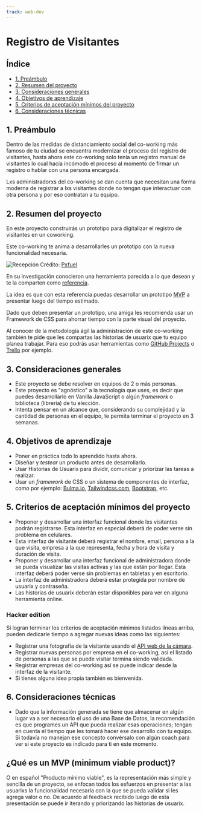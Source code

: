 ```yaml
---
track: web-dev
---
```


# Registro de Visitantes

## Índice

- [1. Preámbulo](#1-preambulo)
- [2. Resumen del proyecto](#2-resumen-del-proyecto)
- [3. Consideraciones generales](#3-consideraciones-generales)
- [4. Objetivos de aprendizaje](#4-objetivos-de-aprendizaje)
- [5. Criterios de aceptación mínimos del proyecto](#5-criterios-de-aceptacion-minimos-del-proyecto)
- [6. Consideraciones técnicas](#6-consideraciones-tecnicas)

## 1. Preámbulo

Dentro de las medidas de distanciamiento social del co-working más famoso de tu
ciudad se encuentra modernizar el proceso del registro de visitantes, hasta ahora
este co-working solo tenía un registro manual de visitantes lo cual hacía incómodo
el proceso al momento de firmar un registro o hablar con una persona encargada.

Lxs administradorxs del co-working se dan cuenta que necesitan una forma moderna
de registrar a lxs visitantes donde no tengan que interactuar con otra persona y
por eso contratan a tu equipo.

## 2. Resumen del proyecto

En este proyecto construirás un prototipo para digitalizar el registro de
visitantes en un coworking.

Este co-working te anima a desarrollarles un prototipo con la nueva funcionalidad
necesaria.

![Recepción](https://user-images.githubusercontent.com/110297/135544479-56a82d7c-a284-4d97-a5da-96c3ef752f89.jpg)
Crédito: [Pxfuel](https://pxfuel.com/)

En su investigación conocieron una herramienta parecida a lo que desean y te la
comparten como [referencia](https://envoy.com/content/office-touchless-sign-in/).

La idea es que con esta referencia puedas desarrollar un prototipo [MVP](#que-es-un-mvp-minimum-viable-product)
a presentar luego del tiempo estimado.

Dado que deben presentar un prototipo, una amiga les recomienda usar un Framework
de CSS para ahorrar tiempo con la parte visual del proyecto.

Al conocer de la metodología ágil la administración de este co-working también
te pide que les compartas las historias de usuarix que tu equipo planea trabajar.
Para eso podrás usar herramientas como [GitHub Projects](https://github.com/features/project-management/)
o [Trello](https://trello.com/) por ejemplo.

## 3. Consideraciones generales

- Este proyecto se debe resolver en equipos de 2 o más personas.
- Este proyecto es "agnóstico" a la tecnología que uses, es decir que puedes
desarrollarlo en Vanilla JavaScript o algún _framework_ o biblioteca (librería)
de tu elección.
- Intenta pensar en un alcance que, considerando su complejidad y la cantidad de
personas en el equipo, te permita terminar el proyecto en 3 semanas.

## 4. Objetivos de aprendizaje

- Poner en práctica todo lo aprendido hasta ahora.
- Diseñar y _testear_ un producto antes de desarrollarlo.
- Usar Historias de Usuarix para dividir, comunicar y priorizar las tareas a
realizar.
- Usar un _framework_ de CSS o un sistema de componentes de interfaz, como por ejemplo:
[Bulma.io](https://bulma.io/), [Tailwindcss.com](https://tailwindcss.com/),
[Bootstrap](https://getbootstrap.com/), etc.

## 5. Criterios de aceptación mínimos del proyecto

- Proponer y desarrollar una interfaz funcional donde lxs visitantes podrán
registrarse. Esta interfaz en especial deberá de poder verse sin problema en
celulares.
- Esta interfaz de visitante deberá registrar el nombre, email, persona a la que
visita, empresa a la que representa, fecha y hora de visita y duración de visita.
- Proponer y desarrollar una interfaz funcional de administradora donde se pueda
visualizar las visitas activas y las que están por llegar. Esta interfaz deberá
poder verse sin problemas en tabletas y en escritorio.
- La interfaz de administradora deberá estar protegida por nombre de usuarix y
contraseña.
- Las historias de usuarix deberán estar disponibles para ver en alguna herramienta
online.

### Hacker edition

Si logran terminar los criterios de aceptación mínimos listados líneas arriba,
pueden dedicarle tiempo a agregar nuevas ideas como las siguientes:

- Registrar una fotografía de la visitante usando el [API web de la cámara](https://developer.mozilla.org/es/docs/Web/API/MediaDevices/getUserMedia).
- Registrar nuevas personas por empresa en el co-working, así el listado de personas
a las que se puede visitar termina siendo validada.
- Registrar empresas del co-working así se puede indicar desde la interfaz de la
visitante.
- Si tienes alguna idea propia también es bienvenida.

## 6. Consideraciones técnicas

- Dado que la información generada se tiene que almacenar en algún lugar va a ser
necesario el uso de una Base de Datos, la recomendación es que programes un API
que pueda realizar esas operaciones; tengan en cuenta el tiempo que les tomará hacer
ese desarrollo con tu equipo. Si todavía no manejan ese concepto convérsalo con
algún coach para ver si este proyecto es indicado para ti en este momento.

## ¿Qué es un MVP (minimum viable product)?

O en español "Producto mínimo viable", es la representación más simple y sencilla
de un proyecto, se enfocan todos los esfuerzos en presentar a las usuarixs la funcionalidad
necesaria con la que se pueda validar si les agrega valor o no.
De acuerdo al feedback recibido luego de esta presentación se puede ir iterando
y priorizando las historias de usuarix.
